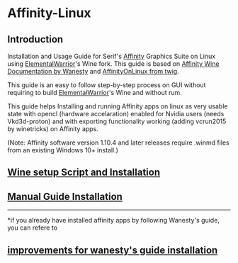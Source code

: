 # Affinity-Linux

## Introduction
Installation and Usage Guide for Serif's [Affinity](https://affinity.serif.com/en-us/) Graphics Suite on Linux using [ElementalWarrior](https://gitlab.winehq.org/ElementalWarrior)'s Wine fork. This guide is based on [Affinity Wine Documentation by Wanesty](https://affinity.liz.pet/)
and [AffinityOnLinux from twig](https://github.com/Twig6943/AffinityOnLinux).

This guide is an easy to follow step-by-step process on GUI without requiring to build [ElementalWarrior](https://gitlab.winehq.org/ElementalWarrior)'s Wine and without rum.

This guide helps Installing and running Affinity apps on linux as very usable state with opencl (hardware accelaration) enabled for Nvidia users (needs Vkd3d-proton) and with exporting functionality working (adding vcrun2015 by winetricks) on Affinity apps.

(Note: Affinity software version 1.10.4 and later releases require .winmd files from an existing Windows 10+ install.)

## [Wine setup Script and Installation](https://github.com/22Pacific/Affinity-Linux/blob/main/script%20wine%20setup.md)

## [Manual Guide Installation](https://github.com/22Pacific/Affinity-Linux/blob/main/Manual%20Guide.md)

____________________________________________________________________________________________
*if you already have installed affinity apps by following Wanesty's guide, you can refere to

## [improvements for wanesty's guide installation](https://github.com/22Pacific/Affinity-Linux/blob/main/improvements%20for%20wanesty's%20guide%20installation.md)
